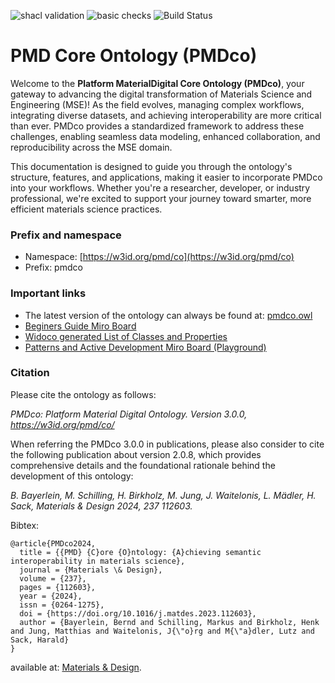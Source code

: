 ![shacl validation](https://github.com/materialdigital/core-ontology/actions/workflows/shacl.yaml/badge.svg)
![basic checks](https://github.com/materialdigital/core-ontology/actions/workflows/quality-checks.yaml/badge.svg)
![Build Status](https://github.com/materialdigital/core-ontology/actions/workflows/qc.yml/badge.svg)

# PMD Core Ontology (PMDco)

Welcome to the **Platform MaterialDigital Core Ontology (PMDco)**, your gateway to advancing the digital transformation of Materials Science and Engineering (MSE)! As the field evolves, managing complex workflows, integrating diverse datasets, and achieving interoperability are more critical than ever. PMDco provides a standardized framework to address these challenges, enabling seamless data modeling, enhanced collaboration, and reproducibility across the MSE domain.

This documentation is designed to guide you through the ontology's structure, features, and applications, making it easier to incorporate PMDco into your workflows. Whether you're a researcher, developer, or industry professional, we're excited to support your journey toward smarter, more efficient materials science practices.

### Prefix and namespace
- Namespace: [https://w3id.org/pmd/co](https://w3id.org/pmd/co)
- Prefix: pmdco


### Important links

- The latest version of the ontology can always be found at: [pmdco.owl](https://github.com/materialdigital/core-ontology/tree/main/pmdco.owl)
- [Beginers Guide Miro Board ](https://miro.com/app/board/uXjVLY9FwGU=/)
- [Widoco generated List of Classes and Properties](https://materialdigital.github.io/core-ontology/3.0.0/)
- [Patterns and Active Development Miro Board (Playground)](https://miro.com/app/board/uXjVNOTPrFo=/)


### Citation

Please cite the ontology as follows:

*PMDco: Platform Material Digital Ontology. Version 3.0.0, https://w3id.org/pmd/co/*


When referring the PMDco 3.0.0 in publications, please also consider to cite the following publication about version 2.0.8, which provides comprehensive details and the foundational rationale behind the development of this ontology: 

*B. Bayerlein, M. Schilling, H. Birkholz, M. Jung, J. Waitelonis, L. Mädler, H. Sack, Materials & Design 2024, 237 112603.*

Bibtex:
```
@article{PMDco2024,
  title = {{PMD} {C}ore {O}ntology: {A}chieving semantic interoperability in materials science},
  journal = {Materials \& Design},
  volume = {237},
  pages = {112603},
  year = {2024},
  issn = {0264-1275},
  doi = {https://doi.org/10.1016/j.matdes.2023.112603},
  author = {Bayerlein, Bernd and Schilling, Markus and Birkholz, Henk and Jung, Matthias and Waitelonis, J{\"o}rg and M{\"a}dler, Lutz and Sack, Harald}
}
```
available at: [Materials & Design](https://doi.org/10.1016/j.matdes.2023.112603).
